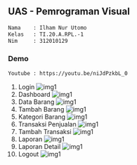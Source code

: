 ## UAS - Pemrograman Visual

```bash
Nama    : Ilham Nur Utomo
Kelas   : TI.20.A.RPL.-1
Nim     : 312010129
``` 

### Demo

```bash
Youtube : https://youtu.be/niJdPzkbL_0
```

1. Login
![img1](assets/1-login.png)
2. Dashboard
![img1](assets/2-dashboard.png)
1. Data Barang
![img1](assets/3-databarang.png)
1. Tambah Barang
![img1](assets/4-tambahbarang.png)
1. Kategori Barang
![img1](assets/5-kategoribarang.png)
1. Transaksi Penjualan
![img1](assets/6-transaksipenjualan.png)
1. Tambah Transaksi
![img1](assets/7-tambahtransaksi.png)
1. Laporan
![img1](assets/8-laporan.png)
1.  Laporan Detail
![img1](assets/9-laporandetail.png)
1.  Logout
![img1](assets/20-logot.png)